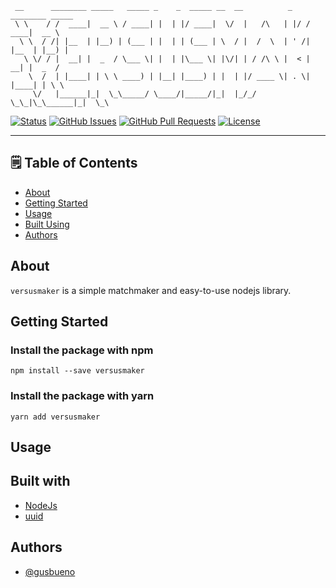 ```text
 __      ________ _____   _____ _    _  _____ __  __          _  ________ _____
 \ \    / /  ____|  __ \ / ____| |  | |/ ____|  \/  |   /\   | |/ /  ____|  __ \
  \ \  / /| |__  | |__) | (___ | |  | | (___ | \  / |  /  \  | ' /| |__  | |__) |
   \ \/ / |  __| |  _  / \___ \| |  | |\___ \| |\/| | / /\ \ |  < |  __| |  _  /
    \  /  | |____| | \ \ ____) | |__| |____) | |  | |/ ____ \| . \| |____| | \ \
     \/   |______|_|  \_\_____/ \____/|_____/|_|  |_/_/    \_\_|\_\______|_|  \_\

```

<div>

[![Status](https://img.shields.io/badge/status-active-success.svg)]()
[![GitHub Issues](https://img.shields.io/github/issues/gusbueno/versusmaker.svg)](https://github.com/gusbueno/versusmaker/issues)
[![GitHub Pull Requests](https://img.shields.io/github/issues-pr/gusbueno/versusmaker.svg)](https://github.com/gusbueno/versusmaker/pulls)
[![License](https://img.shields.io/badge/license-MIT-blue.svg)](/LICENSE)

</div>

---

## 🗒️ Table of Contents

-   [About](#about)
-   [Getting Started](#getting_started)
-   [Usage](#usage)
-   [Built Using](#built_with)
-   [Authors](#authors)

## About <a name="about"></a>

`versusmaker` is a simple matchmaker and easy-to-use nodejs library.

## Getting Started <a name="getting_started"></a>

### Install the package with npm

```shell
npm install --save versusmaker
```

### Install the package with yarn

```shell
yarn add versusmaker
```

## Usage <a name="usage"></a>

## Built with <a name="built_with"></a>

-   [NodeJs](https://nodejs.org/en/)
-   [uuid](https://github.com/uuidjs/uuid)

## Authors <a name="authors"></a>

-   [@gusbueno](https://github.com/gusbueno)
